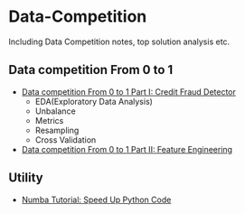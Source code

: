 # Data-Competition
Including Data Competition notes, top solution analysis etc.

## Data competition From 0 to 1
- [Data competition From 0 to 1 Part I: Credit Fraud Detector](https://lambda-xmu.club/2018/08/15/Data-competition-From-0-to-1-Part-I/#1-data-competition-introduction)
  - EDA(Exploratory Data Analysis)
  - Unbalance
  - Metrics
  - Resampling
  - Cross Validation
 - [Data competition From 0 to 1 Part II: Feature Engineering](https://lambda-xmu.club/2018/08/22/Data-competition-From-0-to-1-Part-II/)

## Utility
- [Numba Tutorial: Speed Up Python Code](http://lambda-xmu.club/2018/08/20/Speed-Up-Python-Code/)
